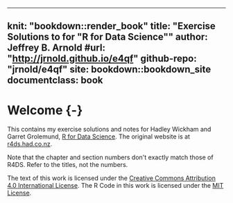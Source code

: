 
---
knit: "bookdown::render_book"
title: "Exercise Solutions to for \"R for Data Science\""
author: Jeffrey B. Arnold
#url: "http://jrnold.github.io/e4qf"
github-repo: "jrnold/e4qf"
site: bookdown::bookdown_site
documentclass: book
---

# Welcome {-}

This contains my exercise solutions and notes for Hadley Wickham and Garret Grolemund, [R for Data Science](http://amzn.to/2aHLAQ1). The original website is at [r4ds.had.co.nz](http://r4ds.had.co.nz/).

Note that the chapter and section numbers don't exactly match those of R4DS.
Refer to the titles, not the numbers.

The text of this work is licensed under the [Creative Commons Attribution 4.0 International License](http://creativecommons.org/licenses/by/4.0/).
The R Code in this work is licensed under the [MIT License](https://opensource.org/licenses/MIT).
